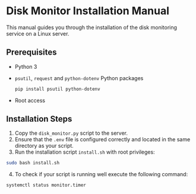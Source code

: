 # Disk Monitor Installation Manual

This manual guides you through the installation of the disk monitoring service on a Linux server.

## Prerequisites

- Python 3
- `psutil`, `request` and `python-dotenv` Python packages
    ```bash
    pip install psutil python-dotenv
    ```

- Root access

## Installation Steps

1. Copy the `disk_monitor.py` script to the server.
2. Ensure that the `.env` file is configured correctly and located in the same directory as your script.
3. Run the installation script `install.sh` with root privileges:

```bash
sudo bash install.sh
```
4.  To  check if your script is running well execute the following command:

```bash
systemctl status monitor.timer
```
